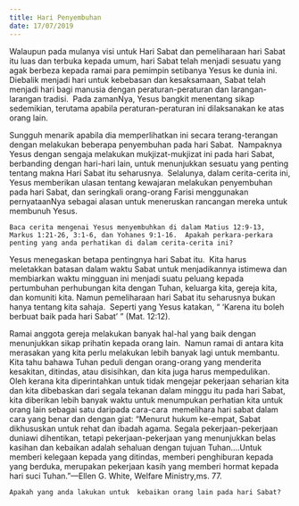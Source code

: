 ```yaml
---
title: Hari Penyembuhan
date: 17/07/2019
---
```


Walaupun pada mulanya visi untuk Hari Sabat dan pemeliharaan hari Sabat itu luas dan terbuka kepada umum, hari Sabat telah menjadi sesuatu yang agak berbeza kepada ramai para pemimpin setibanya Yesus ke dunia ini.  Diebalik menjadi hari untuk kebebasan dan kesaksamaan, Sabat telah menjadi hari bagi manusia dengan peraturan-peraturan dan larangan-larangan tradisi.  Pada zamanNya, Yesus bangkit menentang sikap sedemikian, terutama apabila peraturan-peraturan ini dilaksanakan ke atas orang lain.

Sungguh menarik apabila dia memperlihatkan ini secara terang-terangan dengan melakukan beberapa penyembuhan pada hari Sabat.  Nampaknya Yesus dengan sengaja melakukan mukjizat-mukjizat ini pada hari Sabat, berbanding dengan hari-hari lain, untuk menunjukkan sesuatu yang penting tentang makna Hari Sabat itu seharusnya.  Selalunya, dalam cerita-cerita ini, Yesus memberikan ulasan tentang kewajaran melakukan penyembuhan pada hari Sabat, dan seringkali orang-orang Farisi menggunakan pernyataanNya sebagai alasan untuk meneruskan rancangan mereka untuk membunuh Yesus.

`Baca cerita mengenai Yesus menyembuhkan di dalam Matius 12:9-13, Markus 1:21-26, 3:1-6, dan Yohanes 9:1-16.  Apakah perkara-perkara penting yang anda perhatikan di dalam cerita-cerita ini?`

Yesus menegaskan betapa pentingnya hari Sabat itu.  Kita harus meletakkan batasan dalam waktu Sabat untuk menjadikannya istimewa dan membiarkan waktu mingguan ini menjadi suatu peluang kepada pertumbuhan perhubungan kita dengan Tuhan, keluarga kita, gereja kita, dan komuniti kita. Namun pemeliharaan hari Sabat itu seharusnya bukan hanya tentang kita sahaja.  Seperti yang Yesus katakan, “ ‘Karena itu boleh berbuat baik pada hari Sabat’ ” (Mat. 12:12).

Ramai anggota gereja melakukan banyak hal-hal yang baik dengan menunjukkan sikap prihatin kepada orang lain.  Namun ramai di antara kita merasakan yang kita perlu melakukan lebih banyak lagi untuk membantu.  Kita tahu bahawa Tuhan peduli dengan orang-orang yang menderita kesakitan, ditindas, atau disisihkan, dan kita juga harus mempedulikan.  Oleh kerana kita diperintahkan untuk tidak mengejar pekerjaan seharian kita dan kita dibebaskan dari segala tekanan dalam minggu itu pada hari Sabat, kita diberikan lebih banyak waktu untuk menumpukan perhatian kita untuk orang lain sebagai satu daripada cara-cara  memelihara hari sabat dalam cara yang benar dan dengan giat: “Menurut hukum ke-empat, Sabat dikhususkan untuk rehat dan ibadah agama. Segala pekerjaan-pekerjaan duniawi dihentikan, tetapi pekerjaan-pekerjaan yang menunjukkan belas kasihan dan kebaikan adalah sehaluan dengan tujuan Tuhan….Untuk memberi kelegaan kepada yang ditindas, memberi penghiburan kepada yang berduka, merupakan pekerjaan kasih yang memberi hormat kepada hari suci Tuhan.”—Ellen G. White, Welfare Ministry,ms. 77.

`Apakah yang anda lakukan untuk  kebaikan orang lain pada hari Sabat?`